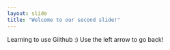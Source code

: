 ```yaml
---
layout: slide
title: "Welcome to our second slide!"
---
```

Learning to use Giithub :)
Use the left arrow to go back!
